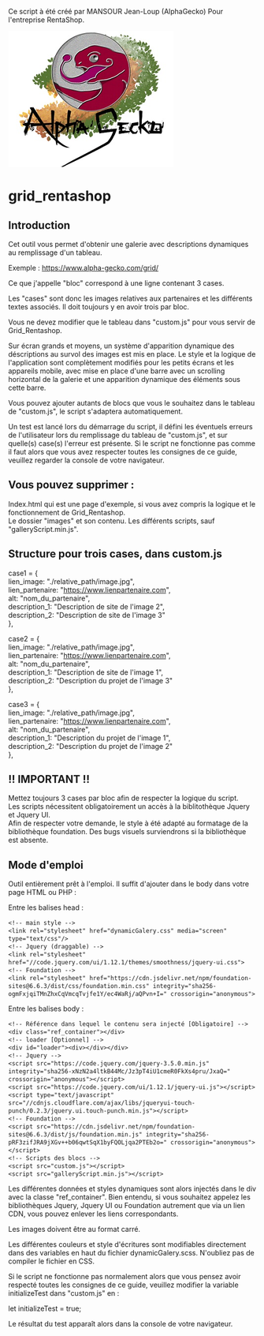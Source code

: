Ce script à été créé par MANSOUR Jean-Loup (AlphaGecko) Pour l'entreprise RentaShop.

![Screenshot](./images/logo.jpg)

# grid_rentashop

## Introduction

Cet outil vous permet d'obtenir une galerie avec descriptions dynamiques au remplissage d'un tableau. 

Exemple : https://www.alpha-gecko.com/grid/

Ce que j'appelle "bloc" correspond à une ligne contenant 3 cases. 

Les "cases" sont donc les images relatives aux partenaires et les différents textes associés. Il doit toujours y en avoir trois par bloc. 

Vous ne devez modifier que le tableau dans "custom.js" pour vous servir de Grid_Rentashop.

Sur écran grands et moyens, un système d'apparition dynamique des déscriptions au survol des images est mis en place. Le style et la logique de l'application 
sont complètement modifiés pour les petits écrans et les appareils mobile, avec mise en place d'une barre avec un scrolling horizontal de la galerie et une apparition dynamique 
des éléments sous cette barre.  

Vous pouvez ajouter autants de blocs que vous le souhaitez dans le tableau de "custom.js", le script s'adaptera automatiquement.

Un test est lancé lors du démarrage du script, il défini les éventuels erreurs de l'utilisateur lors du remplissage du tableau de "custom.js", et sur
quelle(s) case(s) l'erreur est présente. Si le script ne fonctionne pas comme il faut alors que vous avez respecter toutes les consignes de ce guide, 
veuillez regarder la console de votre navigateur. 

## Vous pouvez supprimer :

Index.html qui est une page d'exemple, si vous avez compris la logique et le fonctionnement de Grid_Rentashop.  
Le dossier "images" et son contenu. Les différents scripts, sauf "galleryScript.min.js". 

## Structure pour trois cases, dans custom.js

case1 = {  
    lien_image: "./relative_path/image.jpg",  
    lien_partenaire: "https://www.lienpartenaire.com",  
    alt: "nom_du_partenaire",   
    description_1: "Description de site de l'image 2",  
    description_2: "Description de site de l'image 3"  
},  

case2 = {  
    lien_image: "./relative_path/image.jpg",  
    lien_partenaire: "https://www.lienpartenaire.com",  
    alt: "nom_du_partenaire",   
    description_1: "Description de site de l'image 1",   
    description_2: "Description du projet de l'image 3"  
},  

case3 = {  
    lien_image: "./relative_path/image.jpg",  
    lien_partenaire: "https://www.lienpartenaire.com",  
    alt: "nom_du_partenaire",    
    description_1: "Description du projet de l'image 1",   
    description_2: "Description du projet de l'image 2"  
},  

## !! IMPORTANT !!

Mettez toujours 3 cases par bloc afin de respecter la logique du script.   
Les scripts nécessitent obligatoirement un accès à la biblitothèque Jquery et Jquery UI.  
Afin de respecter votre demande, le style à été adapté au formatage de la bibliothèque foundation. Des bugs visuels surviendrons si la bibliothèque est absente. 

## Mode d'emploi 
  
Outil entièrement prêt à l'emploi. Il suffit d'ajouter dans le body dans votre page HTML ou PHP : 

Entre les balises head :  
  
    <!-- main style -->  
    <link rel="stylesheet" href="dynamicGalery.css" media="screen"  type="text/css"/>  
    <!-- Jquery (draggable) -->  
    <link rel="stylesheet" href="//code.jquery.com/ui/1.12.1/themes/smoothness/jquery-ui.css">  
    <!-- Foundation -->  
    <link rel="stylesheet" href="https://cdn.jsdelivr.net/npm/foundation-sites@6.6.3/dist/css/foundation.min.css" integrity="sha256-ogmFxjqiTMnZhxCqVmcqTvjfe1Y/ec4WaRj/aQPvn+I=" crossorigin="anonymous">  

Entre les balises body :   

    <!-- Référence dans lequel le contenu sera injecté [Obligatoire] -->  
    <div class="ref_container"></div>  
    <!-- loader [Optionnel] -->  
    <div id="loader"><div></div></div>  
    <!-- Jquery -->  
    <script src="https://code.jquery.com/jquery-3.5.0.min.js" integrity="sha256-xNzN2a4ltkB44Mc/Jz3pT4iU1cmeR0FkXs4pru/JxaQ=" crossorigin="anonymous"></script> 
    <script src="https://code.jquery.com/ui/1.12.1/jquery-ui.js"></script>  
    <script type="text/javascript" src="//cdnjs.cloudflare.com/ajax/libs/jqueryui-touch-punch/0.2.3/jquery.ui.touch-punch.min.js"></script>  
    <!-- Foundation -->  
    <script src="https://cdn.jsdelivr.net/npm/foundation-sites@6.6.3/dist/js/foundation.min.js" integrity="sha256-pRF3zifJRA9jXGv++b06qwtSqX1byFQOLjqa2PTEb2o=" crossorigin="anonymous"></script>  
    <!-- Scripts des blocs -->  
    <script src="custom.js"></script>   
    <script src="galleryScript.min.js"></script>   


Les différentes données et styles dynamiques sont alors injectés dans le div avec la classe "ref_container". 
Bien entendu, si vous souhaitez appelez les bibliothèques Jquery, Jquery UI ou Foundation autrement que via un lien CDN, vous pouvez enlever les liens correspondants.   

Les images doivent être au format carré.    

Les différentes couleurs et style d'écritures sont modifiables directement dans des variables en haut du fichier dynamicGalery.scss. N'oubliez pas de compiler le fichier en CSS. 

Si le script ne fonctionne pas normalement alors que vous pensez avoir respecté toutes les consignes de ce guide,
veuillez modifier la variable initializeTest dans "custom.js" en :  

let initializeTest = true;   

Le résultat du test apparaît alors dans la console de votre navigateur.  
